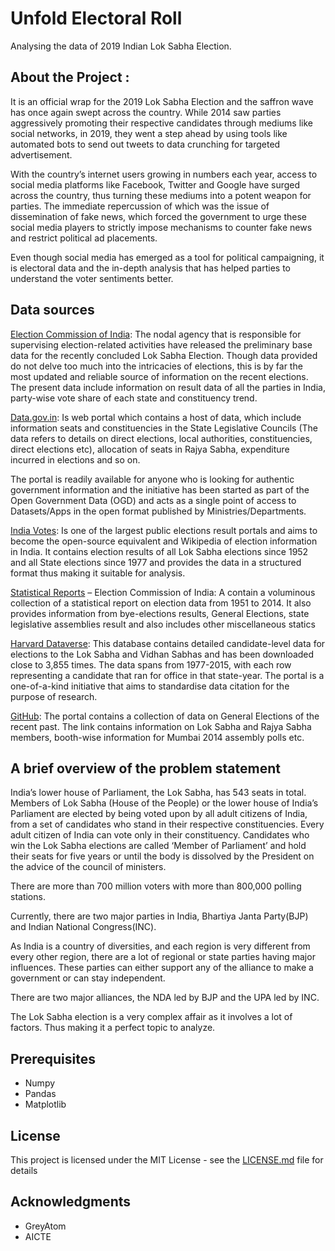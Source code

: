 # Unfold Electoral Roll

Analysing the data of 2019 Indian Lok Sabha Election.

## About the Project :

It is an official wrap for the 2019 Lok Sabha Election and the saffron wave has once again swept across the country. While 2014 saw parties aggressively promoting their respective candidates through mediums like social networks, in 2019, they went a step ahead by using tools like automated bots to send out tweets to data crunching for targeted advertisement.

With the country’s internet users growing in numbers each year, access to social media platforms like Facebook, Twitter and Google have surged across the country, thus turning these mediums into a potent weapon for parties. The immediate repercussion of which was the issue of dissemination of fake news, which forced the government to urge these social media players to strictly impose mechanisms to counter fake news and restrict political ad placements.

Even though social media has emerged as a tool for political campaigning, it is electoral data and the in-depth analysis that has helped parties to understand the voter sentiments better.

## Data sources

[Election Commission of India](http://results.eci.gov.in/pc/en/constituencywise/ConstituencywiseU011.htm): The nodal agency that is responsible for supervising election-related activities have released the preliminary base data for the recently concluded Lok Sabha Election. Though data provided do not delve too much into the intricacies of elections, this is by far the most updated and reliable source of information on the recent elections. The present data include information on result data of all the parties in India, party-wise vote share of each state and constituency trend.

[Data.gov.in](https://data.gov.in/): Is web portal which contains a host of data, which include information seats and constituencies in the State Legislative Councils (The data refers to details on direct elections, local authorities, constituencies, direct elections etc), allocation of seats in Rajya Sabha, expenditure incurred in elections and so on.

The portal is readily available for anyone who is looking for authentic government information and the initiative has been started as part of the Open Government Data (OGD) and acts as a single point of access to Datasets/Apps in the open format published by Ministries/Departments.

[India Votes](http://www.indiavotes.com/): Is one of the largest public elections result portals and aims to become the open-source equivalent and Wikipedia of election information in India. It contains election results of all Lok Sabha elections since 1952 and all State elections since 1977 and provides the data in a structured format thus making it suitable for analysis.

[Statistical Reports](https://eci.gov.in/statistical-report/statistical-reports/) – Election Commission of India: A contain a voluminous collection of a statistical report on election data from 1951 to 2014. It also provides information from bye-elections results, General Elections, state legislative assemblies result and also includes other miscellaneous statics

[Harvard Dataverse](https://dataverse.harvard.edu/dataset.xhtml?persistentId=doi:10.7910/DVN/26526): This database contains detailed candidate-level data for elections to the Lok Sabha and Vidhan Sabhas and has been downloaded close to 3,855 times. The data spans from  1977-2015, with each row representing a candidate that ran for office in that state-year. The portal is a one-of-a-kind initiative that aims to standardise data citation for the purpose of research.

[GitHub](https://github.com/datameet/india-election-data): The portal contains a collection of data on General Elections of the recent past. The link contains information on Lok Sabha and Rajya Sabha members, booth-wise information for Mumbai 2014 assembly polls etc.


## A brief overview of the problem statement

India’s lower house of Parliament, the Lok Sabha, has 543 seats in total. Members of Lok Sabha (House of the People) or the lower house of India’s Parliament are elected by being voted upon by all adult citizens of India, from a set of candidates who stand in their respective constituencies. Every adult citizen of India can vote only in their constituency. Candidates who win the Lok Sabha elections are called ‘Member of Parliament’ and hold their seats for five years or until the body is dissolved by the President on the advice of the council of ministers.

There are more than 700 million voters with more than 800,000 polling stations.

Currently, there are two major parties in India, Bhartiya Janta Party(BJP) and Indian National Congress(INC).

As India is a country of diversities, and each region is very different from every other region, there are a lot of regional or state parties having major influences. These parties can either support any of the alliance to make a government or can stay independent.

There are two major alliances, the NDA led by BJP and the UPA led by INC.

The Lok Sabha election is a very complex affair as it involves a lot of factors. Thus making it a perfect topic to analyze.




## Prerequisites
* Numpy
* Pandas
* Matplotlib


## License

This project is licensed under the MIT License - see the [LICENSE.md](LICENSE.md) file for details

## Acknowledgments

* GreyAtom
* AICTE

